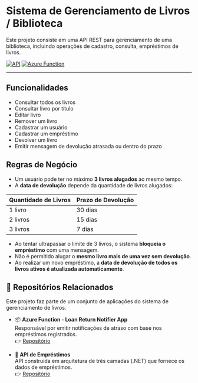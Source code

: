 # Sistema de Gerenciamento de Livros / Biblioteca

Este projeto consiste em uma API REST para gerenciamento de uma biblioteca, incluindo operações de cadastro, consulta, empréstimos de livros.

[![API](https://img.shields.io/badge/🔗API-blue)](https://github.com/ezequiel-lima/gerenciamento-livro-tres-camadas-devio)
[![Azure Function](https://img.shields.io/badge/Azure_Function-%2300BCF2?logo=azure-functions&logoColor=white)](https://github.com/ezequiel-lima/gerenciamento-livro-loan-return-notifier-app)

---

## Funcionalidades

- Consultar todos os livros
- Consultar livro por título
- Editar livro
- Remover um livro
- Cadastrar um usuário
- Cadastrar um empréstimo
- Devolver um livro
- Emitir mensagem de devolução atrasada ou dentro do prazo

## Regras de Negócio

- Um usuário pode ter no máximo **3 livros alugados** ao mesmo tempo.
- A **data de devolução** depende da quantidade de livros alugados:

| Quantidade de Livros | Prazo de Devolução |
|----------------------|--------------------|
| 1 livro              | 30 dias            |
| 2 livros             | 15 dias            |
| 3 livros             | 7 dias             |

- Ao tentar ultrapassar o limite de 3 livros, o sistema **bloqueia o empréstimo** com uma mensagem.
- Não é permitido alugar o **mesmo livro mais de uma vez sem devolução**.
- Ao realizar um novo empréstimo, a **data de devolução de todos os livros ativos é atualizada automaticamente**.

## 🔗 Repositórios Relacionados

Este projeto faz parte de um conjunto de aplicações do sistema de gerenciamento de livros.

- 📦 **Azure Function - Loan Return Notifier App**  
  Responsável por emitir notificações de atraso com base nos empréstimos registrados.  
  👉 [Repositório](https://github.com/ezequiel-lima/gerenciamento-livro-loan-return-notifier-app)

- 🧱 **API de Empréstimos**  
  API construída em arquitetura de três camadas (.NET) que fornece os dados de empréstimos.  
  👉 [Repositório](https://github.com/ezequiel-lima/gerenciamento-livro-tres-camadas-devio)

